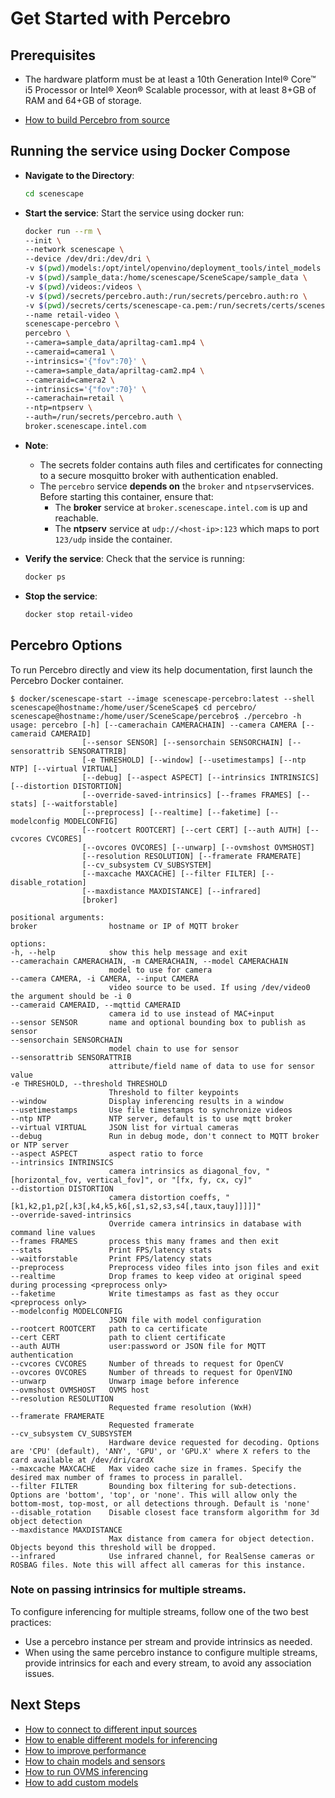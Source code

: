 # Get Started with Percebro

## Prerequisites

- The hardware platform must be at least a 10th Generation Intel® Core™ i5 Processor or Intel® Xeon® Scalable processor, with at least 8+GB of RAM and 64+GB of storage.

- [How to build Percebro from source](How-to-build-source.md)

## Running the service using Docker Compose

- **Navigate to the Directory**:

   ```bash
   cd scenescape
   ```

- **Start the service**:
   Start the service using docker run:

   ```bash
   docker run --rm \
  --init \
  --network scenescape \
  --device /dev/dri:/dev/dri \
  -v $(pwd)/models:/opt/intel/openvino/deployment_tools/intel_models \
  -v $(pwd)/sample_data:/home/scenescape/SceneScape/sample_data \
  -v $(pwd)/videos:/videos \
  -v $(pwd)/secrets/percebro.auth:/run/secrets/percebro.auth:ro \
  -v $(pwd)/secrets/certs/scenescape-ca.pem:/run/secrets/certs/scenescape-ca.pem:ro \
  --name retail-video \
  scenescape-percebro \
  percebro \
  --camera=sample_data/apriltag-cam1.mp4 \
  --cameraid=camera1 \
  --intrinsics='{"fov":70}' \
  --camera=sample_data/apriltag-cam2.mp4 \
  --cameraid=camera2 \
  --intrinsics='{"fov":70}' \
  --camerachain=retail \
  --ntp=ntpserv \
  --auth=/run/secrets/percebro.auth \
  broker.scenescape.intel.com
   ```

- **Note**:
   - The secrets folder contains auth files and certificates for connecting to a secure mosquitto broker with authentication enabled.
   - The `percebro` service **depends on** the `broker` and `ntpserv`services.
     Before starting this container, ensure that:
     - The **broker** service at `broker.scenescape.intel.com` is up and reachable.
     - The **ntpserv** service at `udp://<host-ip>:123` which maps to port `123/udp` inside the container.

- **Verify the service**:
   Check that the service is running:

   ```bash
   docker ps
   ```

- **Stop the service**:

   ```bash
   docker stop retail-video
   ```

## Percebro Options

To run Percebro directly and view its help documentation, first launch the Percebro Docker container.

    $ docker/scenescape-start --image scenescape-percebro:latest --shell
    scenescape@hostname:/home/user/SceneScape$ cd percebro/
    scenescape@hostname:/home/user/SceneScape/percebro$ ./percebro -h
    usage: percebro [-h] [--camerachain CAMERACHAIN] --camera CAMERA [--cameraid CAMERAID]
                    [--sensor SENSOR] [--sensorchain SENSORCHAIN] [--sensorattrib SENSORATTRIB]
                    [-e THRESHOLD] [--window] [--usetimestamps] [--ntp NTP] [--virtual VIRTUAL]
                    [--debug] [--aspect ASPECT] [--intrinsics INTRINSICS] [--distortion DISTORTION]
                    [--override-saved-intrinsics] [--frames FRAMES] [--stats] [--waitforstable]
                    [--preprocess] [--realtime] [--faketime] [--modelconfig MODELCONFIG]
                    [--rootcert ROOTCERT] [--cert CERT] [--auth AUTH] [--cvcores CVCORES]
                    [--ovcores OVCORES] [--unwarp] [--ovmshost OVMSHOST]
                    [--resolution RESOLUTION] [--framerate FRAMERATE]
                    [--cv_subsystem CV_SUBSYSTEM]
                    [--maxcache MAXCACHE] [--filter FILTER] [--disable_rotation]
                    [--maxdistance MAXDISTANCE] [--infrared]
                    [broker]

    positional arguments:
    broker                hostname or IP of MQTT broker

    options:
    -h, --help            show this help message and exit
    --camerachain CAMERACHAIN, -m CAMERACHAIN, --model CAMERACHAIN
                          model to use for camera
    --camera CAMERA, -i CAMERA, --input CAMERA
                          video source to be used. If using /dev/video0 the argument should be -i 0
    --cameraid CAMERAID, --mqttid CAMERAID
                          camera id to use instead of MAC+input
    --sensor SENSOR       name and optional bounding box to publish as sensor
    --sensorchain SENSORCHAIN
                          model chain to use for sensor
    --sensorattrib SENSORATTRIB
                          attribute/field name of data to use for sensor value
    -e THRESHOLD, --threshold THRESHOLD
                          Threshold to filter keypoints
    --window              Display inferencing results in a window
    --usetimestamps       Use file timestamps to synchronize videos
    --ntp NTP             NTP server, default is to use mqtt broker
    --virtual VIRTUAL     JSON list for virtual cameras
    --debug               Run in debug mode, don't connect to MQTT broker or NTP server
    --aspect ASPECT       aspect ratio to force
    --intrinsics INTRINSICS
                          camera intrinsics as diagonal_fov, "[horizontal_fov, vertical_fov]", or "[fx, fy, cx, cy]"
    --distortion DISTORTION
                          camera distortion coeffs, "[k1,k2,p1,p2[,k3[,k4,k5,k6[,s1,s2,s3,s4[,taux,tauy]]]]]"
    --override-saved-intrinsics
                          Override camera intrinsics in database with command line values
    --frames FRAMES       process this many frames and then exit
    --stats               Print FPS/latency stats
    --waitforstable       Print FPS/latency stats
    --preprocess          Preprocess video files into json files and exit
    --realtime            Drop frames to keep video at original speed during processing <preprocess only>
    --faketime            Write timestamps as fast as they occur <preprocess only>
    --modelconfig MODELCONFIG
                          JSON file with model configuration
    --rootcert ROOTCERT   path to ca certificate
    --cert CERT           path to client certificate
    --auth AUTH           user:password or JSON file for MQTT authentication
    --cvcores CVCORES     Number of threads to request for OpenCV
    --ovcores OVCORES     Number of threads to request for OpenVINO
    --unwarp              Unwarp image before inference
    --ovmshost OVMSHOST   OVMS host
    --resolution RESOLUTION
                          Requested frame resolution (WxH)
    --framerate FRAMERATE
                          Requested framerate
    --cv_subsystem CV_SUBSYSTEM
                          Hardware device requested for decoding. Options are 'CPU' (default), 'ANY', 'GPU', or 'GPU.X' where X refers to the card available at /dev/dri/cardX
    --maxcache MAXCACHE   Max video cache size in frames. Specify the desired max number of frames to process in parallel.
    --filter FILTER       Bounding box filtering for sub-detections. Options are 'bottom', 'top', or 'none'. This will allow only the bottom-most, top-most, or all detections through. Default is 'none'
    --disable_rotation    Disable closest face transform algorithm for 3d object detection
    --maxdistance MAXDISTANCE
                          Max distance from camera for object detection. Objects beyond this threshold will be dropped.
    --infrared            Use infrared channel, for RealSense cameras or ROSBAG files. Note this will affect all cameras for this instance.

### Note on passing intrinsics for multiple streams.
To configure inferencing for multiple streams, follow one of the two best practices:
- Use a percebro instance per stream and provide intrinsics as needed.
- When using the same percebro instance to configure multiple streams, provide intrinsics for each and every stream, to avoid any association issues.

## Next Steps
- [How to connect to different input sources](How-to-connect-to-different-input-sources.md)
- [How to enable different models for inferencing](How-to-enable-different-models-for-inferencing.md)
- [How to improve performance](How-to-improve-performance.md)
- [How to chain models and sensors](How-to-chain-models-and-sensors.md)
- [How to run OVMS inferencing](How-to-run-OVMS-inferencing.md)
- [How to add custom models](How-to-add-custom-models.md)

